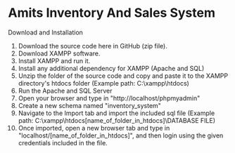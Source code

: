 # Amits Inventory And Sales System

Download and Installation
 1. Download the source code here in GitHub (zip file).
 2. Download XAMPP software.
 3. Install XAMPP and run it.
 4. Install any additional dependency for XAMPP (Apache and SQL)
 5. Unzip the folder of the source code and copy and paste it to the XAMPP directory's htdocs folder (Example path: C:\xampp\htdocs)
 6. Run the Apache and SQL Server
 7. Open your browser and type in "http://localhost/phpmyadmin"
 8. Create a new schema named "inventory_system"
 9. Navigate to the Import tab and import the included sql file (Example path: C:\xampp\htdocs\[name_of_folder_in_htdocs]\DATABASE FILE)
 10. Once imported, open a new browser tab and type in "localhost/[name_of_folder_in_htdocs]", and then login using the given credentials included in the file.
